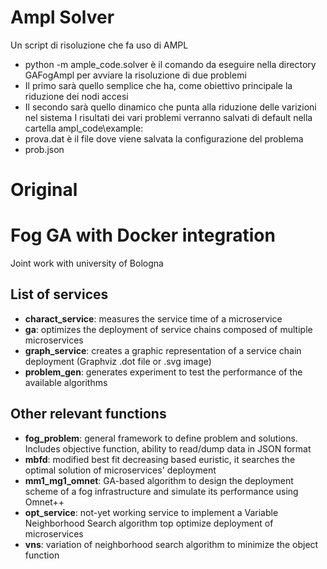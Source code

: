 # Ampl Solver

Un script di risoluzione che fa uso di AMPL
- python -m ample_code.solver è il comando da eseguire nella directory GAFogAmpl per avviare la risoluzione di due problemi
- Il primo sarà quello semplice che ha, come obiettivo principale la riduzione dei nodi accesi
- Il secondo sarà quello dinamico che punta alla riduzione delle varizioni nel sistema
I risultati dei vari problemi verranno salvati di default nella cartella ampl_code\example:
- prova.dat è il file dove viene salvata la configurazione del problema
- prob.json

# Original
# Fog GA with Docker integration

Joint work with university of Bologna

## List of services

- __charact_service__: measures the service time of a microservice
- __ga__: optimizes the deployment of service chains composed of multiple microservices
- __graph_service__: creates a graphic representation of a service chain deployment (Graphviz .dot file or .svg image)
- __problem_gen__: generates experiment to test the performance of the available algorithms

## Other relevant functions

- __fog_problem__: general framework to define problem and solutions. Includes objective function, ability to read/dump data in JSON format
- __mbfd__: modified best fit decreasing based euristic, it searches the optimal solution of microservices' deployment
- __mm1_mg1_omnet__: GA-based algorithm to design the deployment scheme of a fog infrastructure and simulate its performance using Omnet++
- __opt_service__: not-yet working service to implement a Variable Neighborhood Search algorithm top optimize deployment of microservices
- __vns__: variation of neighborhood search algorithm to minimize the object function
